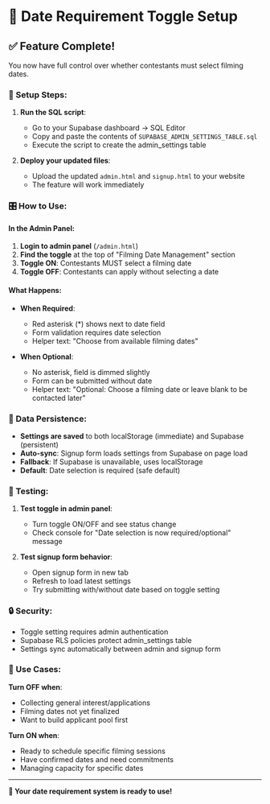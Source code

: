 # 📅 Date Requirement Toggle Setup

## ✅ Feature Complete! 

You now have full control over whether contestants must select filming dates.

### 🔧 Setup Steps:

1. **Run the SQL script**:
   - Go to your Supabase dashboard → SQL Editor
   - Copy and paste the contents of `SUPABASE_ADMIN_SETTINGS_TABLE.sql`
   - Execute the script to create the admin_settings table

2. **Deploy your updated files**:
   - Upload the updated `admin.html` and `signup.html` to your website
   - The feature will work immediately

### 🎛️ How to Use:

#### **In the Admin Panel:**
1. **Login to admin panel** (`/admin.html`)
2. **Find the toggle** at the top of "Filming Date Management" section
3. **Toggle ON**: Contestants MUST select a filming date
4. **Toggle OFF**: Contestants can apply without selecting a date

#### **What Happens:**
- **When Required**: 
  - Red asterisk (*) shows next to date field
  - Form validation requires date selection
  - Helper text: "Choose from available filming dates"

- **When Optional**:
  - No asterisk, field is dimmed slightly  
  - Form can be submitted without date
  - Helper text: "Optional: Choose a filming date or leave blank to be contacted later"

### 💾 Data Persistence:

- **Settings are saved** to both localStorage (immediate) and Supabase (persistent)
- **Auto-sync**: Signup form loads settings from Supabase on page load
- **Fallback**: If Supabase is unavailable, uses localStorage
- **Default**: Date selection is required (safe default)

### 🧪 Testing:

1. **Test toggle in admin panel**:
   - Turn toggle ON/OFF and see status change
   - Check console for "Date selection is now required/optional" message

2. **Test signup form behavior**:
   - Open signup form in new tab
   - Refresh to load latest settings
   - Try submitting with/without date based on toggle setting

### 🔒 Security:

- Toggle setting requires admin authentication
- Supabase RLS policies protect admin_settings table
- Settings sync automatically between admin and signup form

### 📱 Use Cases:

**Turn OFF when**:
- Collecting general interest/applications
- Filming dates not yet finalized
- Want to build applicant pool first

**Turn ON when**: 
- Ready to schedule specific filming sessions
- Have confirmed dates and need commitments
- Managing capacity for specific dates

---

**🎉 Your date requirement system is ready to use!**